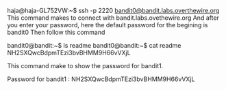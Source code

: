 haja@haja-GL752VW:~$ ssh -p 2220 bandit0@bandit.labs.overthewire.org
This command makes to connect with bandit.labs.ovethewire.org 
And after you enter your password, here the default password for the begining is bandit0
Then follow this command 

bandit0@bandit:~$ ls
readme
bandit0@bandit:~$ cat readme
NH2SXQwcBdpmTEzi3bvBHMM9H66vVXjL

This command make to show the password for bandit1.

Password for bandit1 : NH2SXQwcBdpmTEzi3bvBHMM9H66vVXjL 